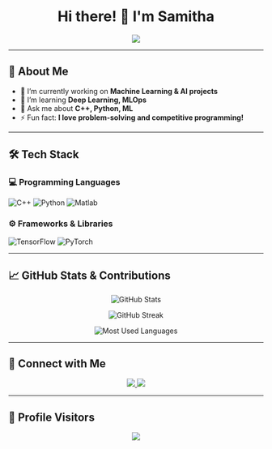 <h1 align="center">Hi there! 👋 I'm Samitha</h1>

<p align="center">
  <img src="https://readme-typing-svg.herokuapp.com?font=Fira+Code&weight=500&size=22&pause=1000&color=36BCF7&center=true&vCenter=true&width=435&lines=Electronic+Engineer;ML+%2F+AI+ML+Enthusiast;Open+Source+Contributor;Always+learning+new+things!">
</p>

---

## 🚀 About Me
- 🔭 I’m currently working on **Machine Learning & AI projects**  
- 🌱 I’m learning **Deep Learning, MLOps**  
- 💬 Ask me about **C++, Python, ML**  
- ⚡ Fun fact: **I love problem-solving and competitive programming!**  

---

## 🛠️ Tech Stack

### **💻 Programming Languages**
![C++](https://img.shields.io/badge/C%2B%2B-00599C?style=for-the-badge&logo=c%2B%2B&logoColor=white)
![Python](https://img.shields.io/badge/Python-FFD43B?style=for-the-badge&logo=python&logoColor=blue)
![Matlab](https://img.shields.io/badge/Matlab-F7DF1E?style=for-the-badge&logo=matlab&logoColor=black)

### **⚙️ Frameworks & Libraries**
![TensorFlow](https://img.shields.io/badge/TensorFlow-FF6F00?style=for-the-badge&logo=tensorflow&logoColor=white)
![PyTorch](https://img.shields.io/badge/PyTorch-EE4C2C?style=for-the-badge&logo=pytorch&logoColor=white)

---

## 📈 GitHub Stats & Contributions

<p align="center">
  <img src="https://github-readme-stats.vercel.app/api?username=samitha278&show_icons=true&theme=radical" alt="GitHub Stats">
</p>

<p align="center">
  <img src="https://github-readme-streak-stats.herokuapp.com/?user=samitha278&theme=radical" alt="GitHub Streak">
</p>

<p align="center">
  <img src="https://github-readme-stats-sigma-five.vercel.app/api/top-langs/?username=samitha278&layout=compact&theme=radical" alt="Most Used Languages">
</p>

---

## 🔗 Connect with Me
<p align="center">
  <a href="https://linkedin.com/in/samitha-sahan-52211a254" target="_blank">
    <img src="https://img.shields.io/badge/LinkedIn-0077B5?style=for-the-badge&logo=linkedin&logoColor=white">
  </a>
  <a href="mailto:samithasahanssb@gmail.com">
    <img src="https://img.shields.io/badge/Email-D14836?style=for-the-badge&logo=gmail&logoColor=white">
  </a>
</p>

---

## 🎯 Profile Visitors
<p align="center">
  <img src="https://komarev.com/ghpvc/?username=samitha278&color=green&style=for-the-badge">
</p>
